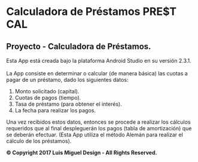 # Calculadora de Préstamos PRE$T CAL
Proyecto - Calculadora de Préstamos.
------------------------------------
Esta App está creada bajo la plataforma Android Studio en su versión 2.3.1.
<br><br> La App consiste en determinar o calcular (de manera básica) las cuotas a pagar de un préstamo, dado los siguientes datos:
1) Monto solicitado (capital).
2) Cuotas de pagos (tiempo).
3) Tasa de préstamo (para obtener el interés).
4) La fecha para realizar los pagos.

Una vez recibidos estos datos, entonces se procede a realizar los cálculos requeridos que al final despleguerán los pagos (tabla de amortización) que se deberán efectuar. (Esta App utiliza el método Alemán para realizar el cálculo de los préstamos).

<b>© Copyright 2017 Luis Miguel Design - All Rights Reserved.</b>
